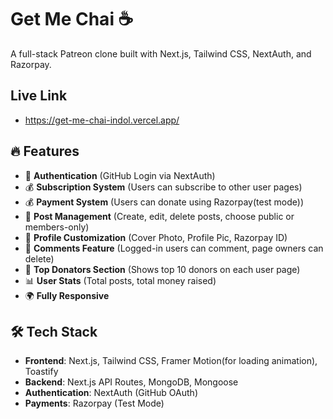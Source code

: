 # Get Me Chai ☕
A full-stack Patreon clone built with Next.js, Tailwind CSS, NextAuth, and Razorpay. 

## Live Link
- https://get-me-chai-indol.vercel.app/

## 🔥 Features  
- 🔐 **Authentication** (GitHub Login via NextAuth)  
- 💰 **Subscription System** (Users can subscribe to other user pages)
- 💰 **Payment System** (Users can donate using Razorpay(test mode)) 
- 📝 **Post Management** (Create, edit, delete posts, choose public or members-only)  
- 👤 **Profile Customization** (Cover Photo, Profile Pic, Razorpay ID)  
- 💬 **Comments Feature** (Logged-in users can comment, page owners can delete)  
- 🔢 **Top Donators Section** (Shows top 10 donors on each user page)  
- 📊 **User Stats** (Total posts, total money raised)  
- 🌍 **Fully Responsive**  

## 🛠️ Tech Stack  
- **Frontend**: Next.js, Tailwind CSS, Framer Motion(for loading animation), Toastify  
- **Backend**: Next.js API Routes, MongoDB, Mongoose  
- **Authentication**: NextAuth (GitHub OAuth)  
- **Payments**: Razorpay (Test Mode)  
